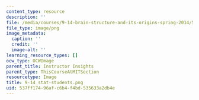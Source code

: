 ```yaml
---
content_type: resource
description: ''
file: /media/courses/9-14-brain-structure-and-its-origins-spring-2014/537ff17496afc6b4f4bd535633a2db4e_9-14_stat-students.png
file_type: image/png
image_metadata:
  caption: ''
  credit: ''
  image-alt: ''
learning_resource_types: []
ocw_type: OCWImage
parent_title: Instructor Insights
parent_type: ThisCourseAtMITSection
resourcetype: Image
title: 9-14_stat-students.png
uid: 537ff174-96af-c6b4-f4bd-535633a2db4e
---
```

